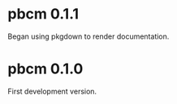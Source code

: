 # pbcm 0.1.1

Began using pkgdown to render documentation.


# pbcm 0.1.0

First development version.

